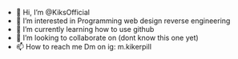 - 👋 Hi, I’m @KiksOfficial
- 👀 I’m interested in Programming web design reverse engineering
- 🌱 I’m currently learning how to use github
- 💞️ I’m looking to collaborate on (dont know this one yet)
- 📫 How to reach me Dm on ig: m.kikerpill

<!---
KiksOfficial/KiksOfficial is a ✨ special ✨ repository because its `README.md` (this file) appears on your GitHub profile.
You can click the Preview link to take a look at your changes.
--->
